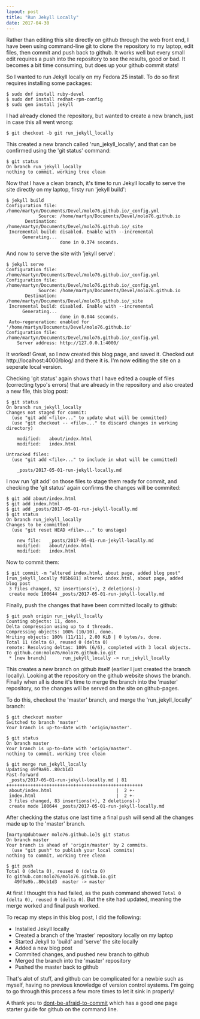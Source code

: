 ```yaml
---
layout: post
title: "Run Jekyll Locally"
date: 2017-04-30
---
```

Rather than editing this site directly on github through the web front end, I have been using command-line git to clone the repository to my laptop, edit files, then commit and push back to github. It works well but every small edit requires a push into the repository to see the results, good or bad. It becomes a bit time consuming, but does up your github commit stats!

So I wanted to run Jekyll locally on my Fedora 25 install. To do so first requires installing some packages:
```
$ sudo dnf install ruby-devel  
$ sudo dnf install redhat-rpm-config
$ sudo gem install jekyll
```

I had already cloned the repository, but wanted to create a new branch, just in case this all went wrong:
```
$ git checkout -b git run_jekyll_locally
```
This created a new branch called 'run_jekyll_locally', and that can be confirmed using the 'git status' command:
```
$ git status
On branch run_jekyll_locally
nothing to commit, working tree clean
```

Now that I have a clean branch, it's time to run Jekyll locally to serve the site directly on my laptop, firsty run 'jekyll build':
```
$ jekyll build
Configuration file: /home/martyn/Documents/Devel/molo76.github.io/_config.yml
            Source: /home/martyn/Documents/Devel/molo76.github.io
       Destination: /home/martyn/Documents/Devel/molo76.github.io/_site
 Incremental build: disabled. Enable with --incremental
      Generating...
                    done in 0.374 seconds.
```
And now to serve the site with 'jekyll serve':
```
$ jekyll serve
Configuration file: /home/martyn/Documents/Devel/molo76.github.io/_config.yml
Configuration file: /home/martyn/Documents/Devel/molo76.github.io/_config.yml
            Source: /home/martyn/Documents/Devel/molo76.github.io
       Destination: /home/martyn/Documents/Devel/molo76.github.io/_site
 Incremental build: disabled. Enable with --incremental
      Generating...
                    done in 0.044 seconds.
 Auto-regeneration: enabled for '/home/martyn/Documents/Devel/molo76.github.io'
Configuration file: /home/martyn/Documents/Devel/molo76.github.io/_config.yml
    Server address: http://127.0.0.1:4000/
```
It worked! Great, so I now created this blog page, and saved it. Checked out http://localhost:4000/blog/ and there it is. I'm now editing the site on a seperate local version.

Checking 'git status' again shows that I have edited a couple of files (correcting typo's errors) that are already in the repository and also created a new file, this blog post:
```
$ git status
On branch run_jekyll_locally
Changes not staged for commit:
  (use "git add <file>..." to update what will be committed)
  (use "git checkout -- <file>..." to discard changes in working directory)

	modified:   about/index.html
	modified:   index.html

Untracked files:
  (use "git add <file>..." to include in what will be committed)

	_posts/2017-05-01-run-jekyll-locally.md
```
I now run 'git add' on those files to stage them ready for commit, and checking the 'git status' again confirms the changes will be commited:
```
$ git add about/index.html
$ git add index.html
$ git add _posts/2017-05-01-run-jekyll-locally.md
$ git status
On branch run_jekyll_locally
Changes to be committed:
  (use "git reset HEAD <file>..." to unstage)

	new file:   _posts/2017-05-01-run-jekyll-locally.md
	modified:   about/index.html
	modified:   index.html
```
Now to commit them:
```
$ git commit -m "altered index.html, about page, added blog post"
[run_jekyll_locally f05b681] altered index.html, about page, added blog post
 3 files changed, 52 insertions(+), 2 deletions(-)
 create mode 100644 _posts/2017-05-01-run-jekyll-locally.md
```
Finally, push the changes that have been committed locally to github:
```
$ git push origin run_jekyll_locally
Counting objects: 11, done.
Delta compression using up to 4 threads.
Compressing objects: 100% (10/10), done.
Writing objects: 100% (11/11), 2.00 KiB | 0 bytes/s, done.
Total 11 (delta 6), reused 0 (delta 0)
remote: Resolving deltas: 100% (6/6), completed with 3 local objects.
To github.com:molo76/molo76.github.io.git
 * [new branch]      run_jekyll_locally -> run_jekyll_locally
```
This creates a new branch on github itself (earlier I just created the branch locally). Looking at the repository on the github website shows the branch. Finally when all is done it's time to merge the branch into the 'master' repository, so the changes will be served on the site on github-pages.

To do this, checkout the 'master' branch, and merge the 'run_jekyll_locally' branch:
```
$ git checkout master
Switched to branch 'master'
Your branch is up-to-date with 'origin/master'.

$ git status
On branch master
Your branch is up-to-date with 'origin/master'.
nothing to commit, working tree clean

$ git merge run_jekyll_locally
Updating 49f9a9b..80cb1d3
Fast-forward
 _posts/2017-05-01-run-jekyll-locally.md | 81 +++++++++++++++++++++++++++++++++++++++++++++++++++
 about/index.html                        |  2 +-
 index.html                              |  2 +-
 3 files changed, 83 insertions(+), 2 deletions(-)
 create mode 100644 _posts/2017-05-01-run-jekyll-locally.md
```
After checking the status one last time a final push will send all the changes made up to the 'master' branch.

```
[martyn@dubtower molo76.github.io]$ git status
On branch master
Your branch is ahead of 'origin/master' by 2 commits.
  (use "git push" to publish your local commits)
nothing to commit, working tree clean

$ git push
Total 0 (delta 0), reused 0 (delta 0)
To github.com:molo76/molo76.github.io.git
   49f9a9b..80cb1d3  master -> master
```
At first I thought this had failed, as the push command showed `Total 0 (delta 0), reused 0 (delta 0)`. But the site had updated, meaning the merge worked and final push worked.

To recap my steps in this blog post, I did the following:
* Installed Jekyll locally
* Created a branch of the 'master' repository locally on my laptop
* Started Jekyll to 'build' and 'serve' the site locally
* Added a new blog post
* Commited changes, and pushed new branch to github
* Merged the branch into the 'master' repository
* Pushed the master back to github

That's alot of stuff, and github can be complicated for a newbie such as myself, having no previous knowledge of version control systems. I'm going to go through this process a few more times to let it sink in properly!

A thank you to [dont-be-afraid-to-commit](http://dont-be-afraid-to-commit.readthedocs.io/en/latest/git/commandlinegit.html) which has a good one page starter guide for github on the command line.
